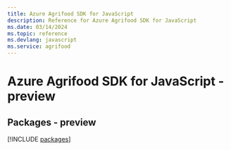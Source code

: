 ```yaml
---
title: Azure Agrifood SDK for JavaScript
description: Reference for Azure Agrifood SDK for JavaScript
ms.date: 03/14/2024
ms.topic: reference
ms.devlang: javascript
ms.service: agrifood
---
```

# Azure Agrifood SDK for JavaScript - preview
## Packages - preview
[!INCLUDE [packages](agrifood-index.md)]